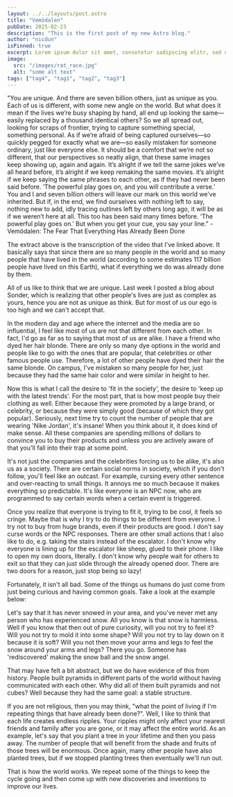 ```yaml
---
layout: ../../layouts/post.astro
title: "Vemödalen"
pubDate: 2025-02-23
description: "This is the first post of my new Astro blog."
author: "nicdun"
isPinned: true
excerpt: Lorem ipsum dolor sit amet, consetetur sadipscing elitr, sed diam nonumy eirmod tempor invidunt ut labore et dolore magna aliquyam erat, sed diam voluptua. At vero eos et accusam et justo duo dolores et ea rebum. Stet clita kasd gubergren, no sea takimata sanctus est Lorem ipsum dolor sit amet. Lorem ipsum dolor sit amet, consetetur sadipscing elitr, sed diam nonumy eirmod tempor invidunt ut labore et dolore magna aliquyam erat, sed diam voluptua. At vero eos et accusam et
image:
  src: "/images/rat_race.jpg"
  alt: "some alt text"
tags: ["tag4", "tag1", "tag2", "tag3"]
---
```


"You are unique. And there are seven billion others, just as unique as you. Each of us is different, with some new angle on the world. But what does it mean if the lives we’re busy shaping by hand, all end up looking the same—easily replaced by a thousand identical others? So we all spread out, looking for scraps of frontier, trying to capture something special, something personal. As if we’re afraid of being captured ourselves—so quickly pegged for exactly what we are—so easily mistaken for someone ordinary, just like everyone else. It should be a comfort that we’re not so different, that our perspectives so neatly align, that these same images keep showing up, again and again. It’s alright if we tell the same jokes we’ve all heard before, it’s alright if we keep remaking the same movies. it’s alright if we keep saying the same phrases to each other, as if they had never been said before. ‘The powerful play goes on, and you will contribute a verse.’ You and I and seven billion others will leave our mark on this world we’ve inherited. But if, in the end, we find ourselves with nothing left to say, nothing new to add, idly tracing outlines left by others long ago, it will be as if we weren’t here at all. This too has been said many times before. ‘The powerful play goes on.’ But when you get your cue, you say your line." - Vemödalen: The Fear That Everything Has Already Been Done

The extract above is the transcription of the video that I've linked above. It basically says that since there are so many people in the world and so many people that have lived in the world (according to some estimates 117 billion people have lived on this Earth), what if everything we do was already done by them.

All of us like to think that we are unique. Last week I posted a blog about Sonder, which is realizing that other people's lives are just as complex as yours, hence you are not as unique as think. But for most of us our ego is too high and we can't accept that.

In the modern day and age where the internet and the media are so influential, I feel like most of us are not that different from each other. In fact, I'd go as far as to saying that most of us are alike. I have a friend who dyed her hair blonde. There are only so many dye options in the world and people like to go with the ones that are popular, that celebrities or other famous people use. Therefore, a lot of other people have dyed their hair the same blonde. On campus, I've mistaken so many people for her, just because they had the same hair color and were similar in height to her.

Now this is what I call the desire to 'fit in the society', the desire to 'keep up with the latest trends'. For the most part, that is how most people buy their clothing as well. Either because they were promoted by a large brand, or celebrity, or because they were simply good (because of which they got popular). Seriously, next time try to count the number of people that are wearing 'Nike Jordan', it's insane! When you think about it, it does kind of make sense. All these companies are spending millions of dollars to convince you to buy their products and unless you are actively aware of that you'll fall into their trap at some point.

It's not just the companies and the celebrities forcing us to be alike, it's also us as a society. There are certain social norms in society, which if you don't follow, you'll feel like an outcast. For example, cursing every other sentence and over-reacting to small things. It annoys me so much because it makes everything so predictable. It's like everyone is an NPC now, who are programmed to say certain words when a certain event is triggered.

Once you realize that everyone is trying to fit it, trying to be cool, it feels so cringe. Maybe that is why I try to do things to be different from everyone. I try not to buy from huge brands, even if their products are good. I don't say curse words or the NPC responses. There are other small actions that I also like to do, e.g. taking the stairs instead of the escalator. I don't know why everyone is lining up for the escalator like sheep, glued to their phone. I like to open my own doors, literally. I don't know why people wait for others to exit so that they can just slide through the already opened door. There are two doors for a reason, just stop being so lazy!

Fortunately, it isn't all bad. Some of the things us humans do just come from just being curious and having common goals. Take a look at the example below:

Let's say that it has never snowed in your area, and you've never met any person who has experienced snow. All you know is that snow is harmless. Well if you know that then out of pure curiosity, will you not try to feel it? Will you not try to mold it into some shape? Will you not try to lay down on it because it is soft? Will you not then move your arms and legs to feel the snow around your arms and legs? There you go. Someone has 'rediscovered' making the snow ball and the snow angel.

That may have felt a bit abstract, but we do have evidence of this from history. People built pyramids in different parts of the world without having communicated with each other. Why did all of them built pyramids and not cubes? Well because they had the same goal: a stable structure.

If you are not religious, then you may think, "what the point of living if I'm repeating things that have already been done?". Well, I like to think that each life creates endless ripples. Your ripples might only affect your nearest friends and family after you are gone, or it may affect the entire world. As an example, let's say that you plant a tree in your lifetime and then you pass away. The number of people that will benefit from the shade and fruits of those trees will be enormous. Once again, many other people have also planted trees, but if we stopped planting trees then eventually we'll run out.

That is how the world works. We repeat some of the things to keep the cycle going and then come up with new discoveries and inventions to improve our lives.